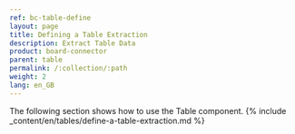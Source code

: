 ```yaml
---
ref: bc-table-define
layout: page
title: Defining a Table Extraction
description: Extract Table Data
product: board-connector
parent: table
permalink: /:collection/:path
weight: 2
lang: en_GB
---
```

The following section shows how to use the Table component.
{% include _content/en/tables/define-a-table-extraction.md  %}
